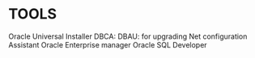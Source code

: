 # TOOLS
Oracle Universal Installer
DBCA: 
DBAU: for upgrading 
Net configuration Assistant
Oracle Enterprise manager
Oracle SQL Developer